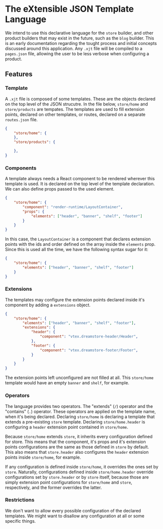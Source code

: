 # The eXtensible JSON Template Language

We intend to use this declarative language for the `store` builder, and other product builders that may exist in the future, such as the `blog` builder. This is an early documentation regarding the tought process and initial concepts discussed around this application. Any `.xjt` file will be compiled to a `pages.json` file, allowing the user to be less verbose when configuring a product.

## Features

### Template

A `.xjt` file is composed of some templates. These are the objects declared on the top level of the JSON strucutre. In the file below, `store/home` and `store/products` are tempates. The templates are used to fill extension points, declared on other templates, or routes, declared on a separate `routes.json` file.

```json
{
    "store/home": {
    },
    "store/products": {

    },
}
```

### Components

A template always needs a React component to be rendered wherever this template is used. It is declared on the top level of the template declaration. We can also define props passed to the used element.

```json
{
    "store/home": {
        "component": "render-runtime/LayoutContainer",
        "props": {
            "elements": ["header", "banner", "shelf", "footer"]
        }
    }
}
```

In this case, the `LayoutContainer` is a component that declares extension points with the ids and order defined on the array inside the `elements` prop. Since this is used all the time, we have the following syntax sugar for it:

```json
{
    "store/home": {
        "elements": ["header", "banner", "shelf", "footer"]
    }
}
```

### Extensions

The templates may configure the extension points declared inside it's component by adding a `extensions` object.

```json
{
    "store/home": {
        "elements": ["header", "banner", "shelf", "footer"],
        "extensions": {
            "header": {
                "component": "vtex.dreamstore-header/Header",
            },
            "footer": {
                "component": "vtex.dreamstore-footer/Footer",
            }
        }
    }
}
```

The extension points left unconfigured are not filled at all. This `store/home` template would have an empty `banner` and `shelf`, for example.

### Operators

The language provides two operators. The "extends" (`/`) operator and the "contains" (`.`) operator. These operators are applied on the template name, when it's being declared. Declaring `store/home` is declaring a template that extends a pre-existing `store` template. Declaring `store/home.header` is configuring a `header` extension point contained in `store/home`.

Because `store/home` extends `store`, it inherits every configuration defined for store. This means that the component, it's props and it's extension points configurations are the same as those defined in `store` by default. This also means that `store.header` also configures the `header` extension points inside `store/home`, for example.

If any configuration is defined inside `store/home`, it overrides the ones set by `store`. Naturally, configurations defined inside `store/home.header` override configurations set by `store.header` or by `store` itself, because those are simply extension point configurations for `store/home` and `store`, respectively, and the former overrides the latter.

### Restrictions

We don't want to allow every possible configuration of the declared templates. We might want to disallow any configuration at all or some specific things.